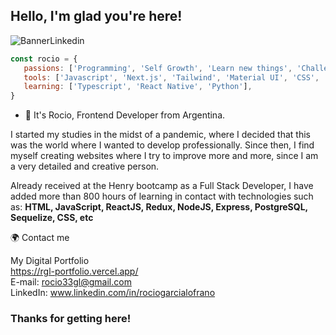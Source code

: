  <h2>
  Hello, I'm glad you're here!
</h2>

 ![BannerLinkedin](https://user-images.githubusercontent.com/76136103/186407507-d972c93c-4562-4624-998f-2a43784e7c38.png)
 
 ```js
 const rocio = {
    passions: ['Programming', 'Self Growth', 'Learn new things', 'Challenges'],
    tools: ['Javascript', 'Next.js', 'Tailwind', 'Material UI', 'CSS', 'HTML5', 'React', 'Redux', 'Redux Toolkit', ...more],
    learning: ['Typescript', 'React Native', 'Python'],
 }
 ```
 
- 🚀 It's Rocio, Frontend Developer from Argentina. 

I started my studies in the midst of a pandemic, where I decided that this was the world where I wanted to develop professionally. Since then, I find myself creating websites where I try to improve more and more, since I am a very detailed and creative person.

Already received at the Henry bootcamp as a Full Stack Developer, I have added more than 800 hours of learning in contact with technologies such as: **HTML, JavaScript, ReactJS, Redux, NodeJS, Express, PostgreSQL, Sequelize, CSS, etc**


🌍 Contact me

My Digital Portfolio
</br>
https://rgl-portfolio.vercel.app/
</br>
E-mail: rocio33gl@gmail.com
</br>
LinkedIn: www.linkedin.com/in/rociogarcialofrano

<h3>
Thanks for getting here!
</h3>
